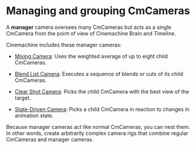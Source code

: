 # Managing and grouping CmCameras

A __manager__ camera oversees many CmCameras but acts as a single CmCamera from the point of view of Cinemachine Brain and Timeline.

Cinemachine includes these manager cameras:

* [Mixing Camera](CinemachineMixingCamera.md): Uses the weighted average of up to eight child CmCameras.

* [Blend List Camera](CinemachineBlendListCamera.md): Executes a sequence of blends or cuts of its child CmCameras.

* [Clear Shot Camera](CinemachineClearShot.md): Picks the child CmCamera with the best view of the target.

* [State-Driven Camera](CinemachineStateDrivenCamera.md): Picks a child CmCamera in reaction to changes in animation state.

Because manager cameras act like normal CmCameras, you can nest them. In other words, create arbitrarily complex camera rigs that combine regular CmCameras and manager cameras.

